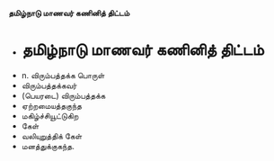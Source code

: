**தமிழ்நாடு மாணவர் கணினித் திட்டம்**
- # தமிழ்நாடு மாணவர் கணினித் திட்டம்
- n. விரும்பத்தக்க பொருள்
- விரும்பத்தக்கவர்
- (பெயரடை) விரும்பத்தக்க
- ஏற்றமையத்தகுந்த
- மகிழ்ச்சியூட்டுகிற
- கேள்
- வலியுறுத்திக் கேள்
- மனத்துக்குகந்த.

